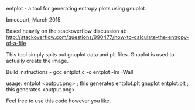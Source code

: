 entplot - a tool for generating entropy plots using gnuplot.

bmccourt, March 2015

Based heavily on the stackoverflow discussion at:
http://stackoverflow.com/questions/990477/how-to-calculate-the-entropy-of-a-file 

This tool simply spits out gnuplot data and plt files. Gnuplot is used
to actually create the image.

Build instructions - gcc entplot.c -o entplot -lm -Wall

usage: entplot <target file> <output.png>  ; this generates entplot.plt
       gnuplot entplot.plt                 ; this generates <output.png>

Feel free to use this code however you like. 

